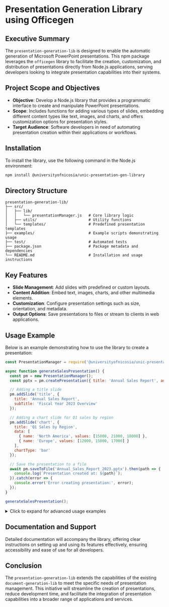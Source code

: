 # Presentation Generation Library using Officegen

## Executive Summary
The `presentation-generation-lib` is designed to enable the automatic generation of Microsoft PowerPoint presentations. This npm package leverages the `officegen` library to facilitate the creation, customization, and distribution of presentations directly from Node.js applications, serving developers looking to integrate presentation capabilities into their systems.

## Project Scope and Objectives
- **Objective**: Develop a Node.js library that provides a programmatic interface to create and manipulate PowerPoint presentations.
- **Scope**: Includes functions for adding various types of slides, embedding different content types like text, images, and charts, and offers customization options for presentation styles.
- **Target Audience**: Software developers in need of automating presentation creation within their applications or workflows.

## Installation
To install the library, use the following command in the Node.js environment:
```bash
npm install @universityofnicosia/unic-presentation-gen-library
```

## Directory Structure
```
presentation-generation-lib/
├── src/
│   ├── lib/
│   │   └── presentationManager.js   # Core library logic
│   ├── utils/                       # Utility functions
│   └── templates/                   # Predefined presentation templates
├── examples/                        # Example scripts demonstrating usage
├── test/                            # Automated tests
├── package.json                     # Package metadata and dependencies
└── README.md                        # Installation and usage instructions
```

## Key Features
- **Slide Management**: Add slides with predefined or custom layouts.
- **Content Addition**: Embed text, images, charts, and other multimedia elements.
- **Customization**: Configure presentation settings such as size, orientation, and metadata.
- **Output Options**: Save presentations to files or stream to clients in web applications.

## Usage Example
Below is an example demonstrating how to use the library to create a presentation:

```javascript
const PresentationManager = require('@universityofnicosia/unic-presentation-gen-library');

async function generateSalesPresentation() {
  const pm = new PresentationManager();
  const pptx = pm.createPresentation({ title: 'Annual Sales Report', author: 'Jane Doe' });

  // Adding a title slide
  pm.addSlide('title', {
    title: 'Annual Sales Report',
    subTitle: 'Fiscal Year 2023 Overview'
  });

  // Adding a chart slide for Q1 sales by region
  pm.addSlide('chart', {
    title: 'Q1 Sales by Region',
    data: [
      { name: 'North America', values: [15000, 21000, 18000] },
      { name: 'Europe', values: [12000, 15000, 17000] }
    ],
    chartType: 'bar'
  });

  // Save the presentation to a file
  await pm.saveToFile('Annual_Sales_Report_2023.pptx').then(path => {
    console.log(`Presentation created at: ${path}`);
  }).catch(error => {
    console.error('Error creating presentation:', error);
  });
}

generateSalesPresentation();
```

<details>
<summary>Click to expand for advanced usage examples</summary>

---

## Adding Images, Tables, and Charts to Slides

```javascript
const PresentationManager = require('@universityofnicosia/unic-presentation-gen-library');

async function createDetailedPresentation() {
  const pm = new PresentationManager();
  const pptx = pm.createPresentation({ title: 'Comprehensive Business Review', author: 'John Doe' });

  // Adding a title slide
  pm.addSlide('title', {
    title: 'Business Review 2023',
    subTitle: 'Detailed Analysis'
  });

  // Adding an image slide
  pm.addSlide('image', {
    title: 'Annual Growth',
    imageUrl: 'https://pluspng.com/img-png/png-images--800.png',
    description: 'Visual representation of annual growth.'
  });

  // Adding a table slide
  pm.addSlide('table', {
    title: 'Quarterly Revenue',
    tableData: [
      ['Q1', 'Q2', 'Q3', 'Q4'],
      ['$10K', '$15K', '$20K', '$25K']
    ],
    options: { columnWidths: [1000, 1000, 1000, 1000] }
  });

  // Adding a chart slide
  pm.addSlide('chart', {
    title: 'Market Share',
    chartType: 'pie',
    data: [
      { name: 'Product A', values: [30], color: 'FF0000' },
      { name: 'Product B', values: [70], color: '00FF00' }
    ]
  });

  // Save the presentation to a file and log the output path
  await pm.saveToFile('Business_Review_2023.pptx').then(path => {
    console.log(`Presentation created at: ${path}`);
  }).catch(error => {
    console.error('Error creating presentation:', error);
  });
}

createDetailedPresentation();
```

## Example JSON Object Response

After generating a presentation, a typical API might return a JSON object containing details about the generated file along with a binary data buffer. Here's an example of such a response:

```json
{
  "status": "success",
  "message": "Presentation successfully generated.",
  "data": {
    "filename": "Business_Review_2023.pptx",
    "mimeType": "application/vnd.openxmlformats-officedocument.presentationml.presentation",
    "size": 1024000,
    "buffer": "Base64 encoded binary data here..."
  }
}
```

This response includes the filename, MIME type, file size, and a base64 encoded buffer containing the binary data of the presentation. This can be especially useful for applications that need to stream or send the file directly over HTTP without writing it to disk.

---

</details>

## Documentation and Support
Detailed documentation will accompany the library, offering clear instructions on setting up and using its features effectively, ensuring accessibility and ease of use for all developers.

## Conclusion
The `presentation-generation-lib` extends the capabilities of the existing `document-generation-lib` to meet the specific needs of presentation management. This initiative will streamline the creation of presentations, reduce development time, and facilitate the integration of presentation capabilities into a broader range of applications and services.
